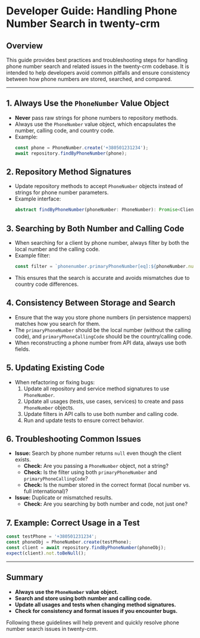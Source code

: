 # Developer Guide: Handling Phone Number Search in twenty-crm

## Overview

This guide provides best practices and troubleshooting steps for handling phone number search and related issues in the twenty-crm codebase. It is intended to help developers avoid common pitfalls and ensure consistency between how phone numbers are stored, searched, and compared.

---

## 1. Always Use the `PhoneNumber` Value Object

- **Never** pass raw strings for phone numbers to repository methods.
- Always use the `PhoneNumber` value object, which encapsulates the number, calling code, and country code.
- Example:
  ```ts
  const phone = PhoneNumber.create('+380501231234');
  await repository.findByPhoneNumber(phone);
  ```

## 2. Repository Method Signatures

- Update repository methods to accept `PhoneNumber` objects instead of strings for phone number parameters.
- Example interface:
  ```ts
  abstract findByPhoneNumber(phoneNumber: PhoneNumber): Promise<Client | null>;
  ```

## 3. Searching by Both Number and Calling Code

- When searching for a client by phone number, always filter by both the local number and the calling code.
- Example filter:
  ```ts
  const filter = `phonenumber.primaryPhoneNumber[eq]:${phoneNumber.number},phonenumber.primaryPhoneCallingCode[eq]:${phoneNumber.callingCode}`;
  ```
- This ensures that the search is accurate and avoids mismatches due to country code differences.

## 4. Consistency Between Storage and Search

- Ensure that the way you store phone numbers (in persistence mappers) matches how you search for them.
- The `primaryPhoneNumber` should be the local number (without the calling code), and `primaryPhoneCallingCode` should be the country/calling code.
- When reconstructing a phone number from API data, always use both fields.

## 5. Updating Existing Code

- When refactoring or fixing bugs:
  1. Update all repository and service method signatures to use `PhoneNumber`.
  2. Update all usages (tests, use cases, services) to create and pass `PhoneNumber` objects.
  3. Update filters in API calls to use both number and calling code.
  4. Run and update tests to ensure correct behavior.

## 6. Troubleshooting Common Issues

- **Issue:** Search by phone number returns `null` even though the client exists.
  - **Check:** Are you passing a `PhoneNumber` object, not a string?
  - **Check:** Is the filter using both `primaryPhoneNumber` and `primaryPhoneCallingCode`?
  - **Check:** Is the number stored in the correct format (local number vs. full international)?
- **Issue:** Duplicate or mismatched results.
  - **Check:** Are you searching by both number and code, not just one?

## 7. Example: Correct Usage in a Test

```ts
const testPhone = '+380501231234';
const phoneObj = PhoneNumber.create(testPhone);
const client = await repository.findByPhoneNumber(phoneObj);
expect(client).not.toBeNull();
```

---

## Summary

- **Always use the `PhoneNumber` value object.**
- **Search and store using both number and calling code.**
- **Update all usages and tests when changing method signatures.**
- **Check for consistency and format issues if you encounter bugs.**

Following these guidelines will help prevent and quickly resolve phone number search issues in twenty-crm.
